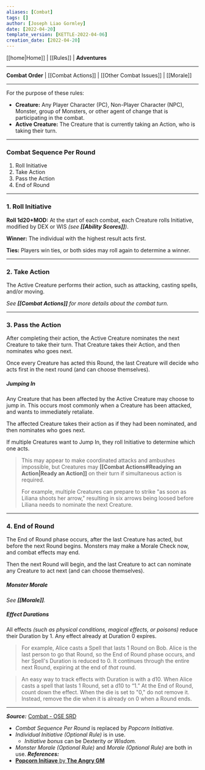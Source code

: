 ```yaml
---
aliases: [Combat]
tags: []
author: [Joseph Liao Gormley]
date: [2022-04-20]
template_version: [KETTLE-2022-04-06]
creation_date: [2022-04-20]
---
```

[[home|Home]] | [[Rules]] | **Adventures**
___
**Combat Order** | [[Combat Actions]] | [[Other Combat Issues]] | [[Morale]]
___
For the purpose of these rules:
- **Creature:** Any Player Character (PC), Non-Player Character (NPC), Monster, group of Monsters, or other agent of change that is participating in the combat.
- **Active Creature:** The Creature that is currently taking an Action, who is taking their turn.

___
### **Combat Sequence Per Round**
1. Roll Initiative
2. Take Action
3. Pass the Action
4. End of Round

___
### 1. Roll Initiative
**Roll 1d20+MOD:** At the start of each combat, each Creature rolls Initiative, modified by DEX or WIS *(see **[[Ability Scores]]**)*. <!--The referee may determine an initiative modifier for Monsters that are very fast or slow, instead of applying a DEX modifier.-->

**Winner:** The individual with the highest result acts first.

**Ties:** Players win ties, or both sides may roll again to determine a winner.

___
### 2. Take Action
The Active Creature performs their action, such as attacking, casting spells, and/or moving.

*See **[[Combat Actions]]** for more details about the combat turn.*



___
### 3. Pass the Action
After completing their action, the Active Creature nominates the next Creature to take their turn. That Creature takes their Action, and then nominates who goes next.

Once every Creature has acted this Round, the last Creature will decide who acts first in the next round (and can choose themselves).


##### Jumping In
Any Creature that has been affected by the Active Creature may choose to jump in. This occurs most commonly when a Creature has been attacked, and wants to immediately retaliate.

The affected Creature takes their action as if they had been nominated, and then nominates who goes next.

If multiple Creatures want to Jump In, they roll Initiative to determine which one acts.

> This may appear to make coordinated attacks and ambushes impossible, but Creatures may **[[Combat Actions#Readying an Action|Ready an Action]]** on their turn if simultaneous action is required.
> 
> For example, multiple Creatures can prepare to strike "as soon as Liliana shoots her arrow," resulting in six arrows being loosed before Liliana needs to nominate the next Creature.


___
### 4. End of Round
The End of Round phase occurs, after the last Creature has acted, but before the next Round begins. Monsters may make a Morale Check now, and combat effects may end. 

Then the next Round will begin, and the last Creature to act can nominate any Creature to act next (and can choose themselves).

##### Monster Morale
*See **[[Morale]]**.*

##### Effect Durations
All effects *(such as physical conditions, magical effects, or poisons)* reduce their Duration by 1. Any effect already at Duration 0 expires.

> For example, Alice casts a Spell that lasts 1 Round on Bob. Alice is the last person to go that Round, so the End of Round phase occurs, and her Spell's Duration is reduced to 0. It continues through the entire next Round, expiring at the end of *that* round.

> An easy way to track effects with Duration is with a d10. When Alice casts a spell that lasts 1 Round, set a d10 to “1.” At the End of Round, count down the effect. When the die is set to "0," do not remove it. Instead, remove the die when it is already on 0 when a Round ends.

___
***Source:*** [Combat - OSE SRD](https://oldschoolessentials.necroticgnome.com/srd/index.php/Combat)
- *Combat Sequence Per Round* is replaced by *Popcorn Initiative.*
- *Individual Initiative (Optional Rule)* is in use.
	- *Initiative bonus* can be Dexterity *or Wisdom.*
- *Monster Morale (Optional Rule)* and *Morale (Optional Rule)* are both in use.
***References:***
- [**Popcorn Initiave** by **The Angry GM**](https://theangrygm.com/popcorn-initiative-a-great-way-to-adjust-dd-and-pathfinder-initiative-with-a-stupid-name/)
<!-- Sources, read more, links, etc. -->
<!-- *Source: Entry by [[Mike Maxin]].* -->
<!-- Leave an empty line at the end, otherwise Exporter complains. -->
